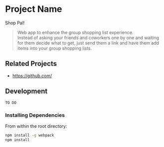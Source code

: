 # Project Name

Shop Pal!

> Web app to enhance the group shopping list experience.  
> Instead of asking your friends and coworkers one by one and waiting for them decide what to get, 
> just send them a link and have them add items into your group shopping lists.

## Related Projects

  - https://github.com/


## Development
```sh
TO DO
```

### Installing Dependencies

From within the root directory:

```sh
npm install -g webpack
npm install
```

